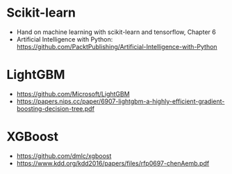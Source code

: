 # Scikit-learn
- Hand on machine learning with scikit-learn and tensorflow, Chapter 6
- Artificial Intelligence with Python: https://github.com/PacktPublishing/Artificial-Intelligence-with-Python

# LightGBM
- https://github.com/Microsoft/LightGBM 
- https://papers.nips.cc/paper/6907-lightgbm-a-highly-efficient-gradient-boosting-decision-tree.pdf

# XGBoost 
- https://github.com/dmlc/xgboost
- https://www.kdd.org/kdd2016/papers/files/rfp0697-chenAemb.pdf
